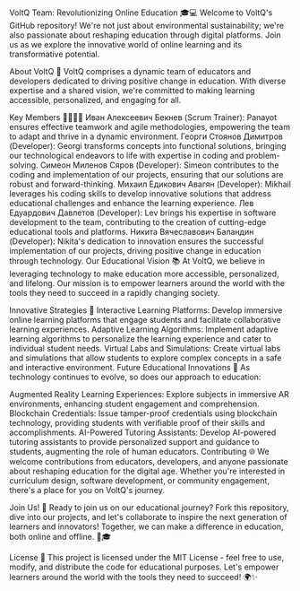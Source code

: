 VoltQ Team: Revolutionizing Online Education 🎓💻
Welcome to VoltQ's GitHub repository! We're not just about environmental sustainability; we're also passionate about reshaping education through digital platforms. Join us as we explore the innovative world of online learning and its transformative potential.

About VoltQ 🌟
VoltQ comprises a dynamic team of educators and developers dedicated to driving positive change in education. With diverse expertise and a shared vision, we're committed to making learning accessible, personalized, and engaging for all.

Key Members 👩‍💼👨‍💻
Иван Алексеевич Бекнев (Scrum Trainer): Panayot ensures effective teamwork and agile methodologies, empowering the team to adapt and thrive in a dynamic environment.
Георги Стоянов Димитров (Developer): Georgi transforms concepts into functional solutions, bringing our technological endeavors to life with expertise in coding and problem-solving.
Симеон Миленов Сяров (Developer): Simeon contributes to the coding and implementation of our projects, ensuring that our solutions are robust and forward-thinking.
Михаил Едикович Авагян (Developer): Mikhail leverages his coding skills to develop innovative solutions that address educational challenges and enhance the learning experience.
Лев Едуардович Давлетов (Developer): Lev brings his expertise in software development to the team, contributing to the creation of cutting-edge educational tools and platforms.
Никита Вячеславович Баландин (Developer): Nikita's dedication to innovation ensures the successful implementation of our projects, driving positive change in education through technology.
Our Educational Vision 📚
At VoltQ, we believe in leveraging technology to make education more accessible, personalized, and lifelong. Our mission is to empower learners around the world with the tools they need to succeed in a rapidly changing society.

Innovative Strategies 🚀
Interactive Learning Platforms: Develop immersive online learning platforms that engage students and facilitate collaborative learning experiences.
Adaptive Learning Algorithms: Implement adaptive learning algorithms to personalize the learning experience and cater to individual student needs.
Virtual Labs and Simulations: Create virtual labs and simulations that allow students to explore complex concepts in a safe and interactive environment.
Future Educational Innovations 🔮
As technology continues to evolve, so does our approach to education:

Augmented Reality Learning Experiences: Explore subjects in immersive AR environments, enhancing student engagement and comprehension.
Blockchain Credentials: Issue tamper-proof credentials using blockchain technology, providing students with verifiable proof of their skills and accomplishments.
AI-Powered Tutoring Assistants: Develop AI-powered tutoring assistants to provide personalized support and guidance to students, augmenting the role of human educators.
Contributing 🌐
We welcome contributions from educators, developers, and anyone passionate about reshaping education for the digital age. Whether you're interested in curriculum design, software development, or community engagement, there's a place for you on VoltQ's journey.

Join Us! 🌟
Ready to join us on our educational journey? Fork this repository, dive into our projects, and let's collaborate to inspire the next generation of learners and innovators! Together, we can make a difference in education, both online and offline. 🚀🎓

License 📝
This project is licensed under the MIT License - feel free to use, modify, and distribute the code for educational purposes. Let's empower learners around the world with the tools they need to succeed! 🌍✨
